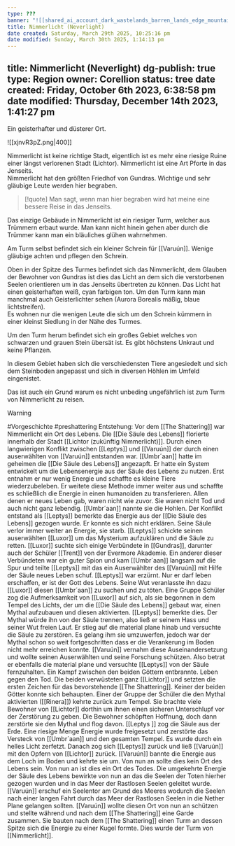 ```yaml
---
type: ???
banner: "![[shared_ai_account_dark_wastelands_barren_lands_edge_mountains_d_0676044d-9a65-40f3-8440-8913d0e1e637.png]]"
title: Nimmerlicht (Neverlight)
date created: Saturday, March 29th 2025, 10:25:16 pm
date modified: Sunday, March 30th 2025, 1:14:13 pm
---
```

title: Nimmerlicht (Neverlight)
dg-publish: true
type: Region
owner: Corellion
status: tree
date created: Friday, October 6th 2023, 6:38:58 pm
date modified: Thursday, December 14th 2023, 1:41:27 pm
--- 

Ein geisterhafter und düsterer Ort. 

![[xjnvR3pZ.png|400]]

Nimmerlicht ist keine richtige Stadt, eigentlich ist es mehr eine riesige Ruine einer längst verlorenen Stadt (Lichtor). Nimmerlicht ist eine Art Pforte in das Jenseits.  
Nimmerlicht hat den größten Friedhof von Gundras. Wichtige und sehr gläubige Leute werden hier begraben.

> [!quote]
> Man sagt, wenn man hier begraben wird hat meine eine bessere Reise in das Jenseits.
>

Das einzige Gebäude in Nimmerlicht ist ein riesiger Turm, welcher aus Trümmern erbaut wurde. Man kann nicht hinein gehen aber durch die Trümmer kann man ein bläuliches glühen wahrnehmen. 

Am Turm selbst befindet sich ein kleiner Schrein für [[Varuún]]. Wenige gläubige achten und pflegen den Schrein. 

Oben in der Spitze des Turmes befindet sich das Nimmerlicht, dem Glauben der Bewohner von Gundras ist dies das Licht an dem sich die verstorbenen Seelen orientieren um in das Jenseits übertreten zu können. Das Licht hat einen geisterhaften weiß, cyan farbigen ton. Um den Turm kann man manchmal auch Geisterlichter sehen (Aurora Borealis mäßig, blaue lichtstreifen).  
Es wohnen nur die wenigen Leute die sich um den Schrein kümmern in einer kleinst Siedlung in der Nähe des Turmes. 

Um den Turm herum befindet sich ein großes Gebiet welches von schwarzen und grauen Stein übersät ist. Es gibt höchstens Unkraut und keine Pflanzen.

In diesem Gebiet haben sich die verschiedensten Tiere angesiedelt und sich dem Steinboden angepasst und sich in diversen Höhlen im Umfeld eingenistet.

Das ist auch ein Grund warum es nicht unbeding ungefährlich ist zum Turm von Nimmerlicht zu reisen.

> [!warning]
#Vorgeschichte
#preshattering
Entstehung:
Vor dem [[The Shattering]] war Nimmerlicht ein Ort des Lebens. Die [[Die Säule des Lebens]] florierte innerhalb der Stadt [[Lichtor (zukünftig Nimmerlicht)]]. 
Durch einen langwierigen Konflikt zwischen [[Leptys]] und [[Varuún]] der durch einen auserwählten von [[Varuún]] entstanden war. [[Umbr´aan]] hatte im geheimen die [[Die Säule des Lebens]] angezapft. Er hatte ein System entwickelt um die Lebensenergie aus der Säule des Lebens zu nutzen. Erst entnahm er nur wenig Energie und schaffte es kleine Tiere wiederzubeleben. Er weitete diese Methode immer weiter aus und schaffte es schließlich die Energie in einen humanoiden zu transferieren. Allen denen er neues Leben gab, waren nicht wie zuvor. Sie waren nicht Tod und auch nicht ganz lebendig. [[Umbr´aan]] nannte sie die Hohlen. 
Der Konflikt entstand als [[Leptys]] bemerkte das Energie aus der [[Die Säule des Lebens]] gezogen wurde. Er konnte es sich nicht erklären. Seine Säule verlor immer weiter an Energie, sie starb. [[Leptys]] schickte seinen auserwählten [[Luxor]] um das Mysterium aufzuklären und die Säule zu retten. [[Luxor]] suchte sich einige Verbündete in [[Gundras]], darunter auch der Schüler [[Trent]] von der Evermore Akademie. Ein anderer dieser Verbündeten war ein guter Spion und kam [[Umbr´aan]] langsam auf die Spur und teilte [[Leptys]] mit das ein Auserwählter des [[Varuún]] mit Hilfe der Säule neues Leben schuf. 
[[Leptys]] war erzürnt. Nur er darf leben erschaffen, er ist der Gott des Lebens. Seine Wut veranlasste ihn dazu [[Luxor]] diesen [[Umbr´aan]] zu suchen und zu töten. 
Eine Gruppe Schüler zog die Aufmerksamkeit von [[Luxor]] auf sich, als sie begonnen in dem Tempel des Lichts, der um die [[Die Säule des Lebens]] gebaut war, einen Mythal aufzubauen und diesen aktivierten. [[Leptys]] bemerkte dies. Der Mythal würde ihn von der Säule trennen, also ließ er seinem Hass und seiner Wut freien Lauf. Er stieg auf die material plane hinab und versuchte die Säule zu zerstören. Es gelang ihm sie umzuwerfen, jedoch war der Mythal schon so weit fortgeschritten dass er die Verankerung im Boden nicht mehr erreichen konnte. 
[[Varuún]] vernahm diese Auseinandersetzung und wollte seinen Auserwählten und seine Forschung schützen. Also betrat er ebenfalls die material plane und versuchte [[Leptys]] von der Säule fernzuhalten. Ein Kampf zwischen den beiden Göttern entbrannte. Leben gegen den Tod. Die beiden verwüsteten ganz [[Lichtor]] und setzten die ersten Zeichen für das bevorstehende [[The Shattering]]. 
Keiner der beiden Götter konnte sich behaupten. Einer der Gruppe der Schüler die den Mythal aktivierten ([[Rinera]]) kehrte zurück zum Tempel. Sie brachte viele Bewohner von [[Lichtor]] dorthin um ihnen einen sicheren Unterschlupf vor der Zerstörung zu geben. Die Bewohner schöpften Hoffnung, doch dann zerstörte sie den Mythal und flog davon. [[Leptys ]] zog die Säule aus der Erde. Eine riesige Menge Energie wurde freigesetzt und zerstörte das Versteck von [[Umbr´aan]] und den gesamten Tempel. Es wurde durch ein helles Licht zerfetzt. Danach zog sich [[Leptys]] zurück und ließ [[Varuún]] mit den Opfern von [[Lichtor]] zurück. 
[[Varuún]] bannte die Energie aus dem Loch im Boden und kehrte sie um. Von nun an sollte dies kein Ort des Lebens sein. Von nun an ist dies ein Ort des Todes. 
Die umgekehrte Energie der Säule des Lebens bewirkte von nun an das die Seelen der Toten hierher gezogen wurden und in das Meer der Rastlosen Seelen geleitet wurde. 
[[Varuún]] erschuf ein Seelentor am Grund des Meeres wodurch die Seelen nach einer langen Fahrt durch das Meer der Rastlosen Seelen in die Nether Plane gelangen sollten. 
[[Varuún]] wollte diesen Ort von nun an schützen und stellte während und nach dem [[The Shattering]] eine Garde zusammen. Sie bauten nach dem [[The Shattering]] einen Turm an dessen Spitze sich die Energie zu einer Kugel formte. Dies wurde der Turm von [[Nimmerlicht]]. 
